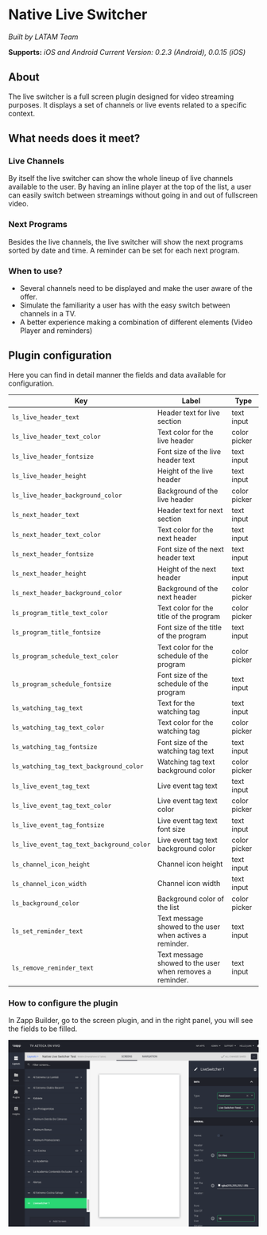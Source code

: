 # Native Live Switcher

*Built by LATAM Team*

**Supports:** *iOS and Android*
*Current Version: 0.2.3 (Android), 0.0.15 (iOS)*

## About
The live switcher is a full screen plugin designed for video streaming purposes. It displays a set of channels or live events related to a specific context.

## What needs does it meet?
### Live Channels
By itself the live switcher can show the whole lineup of live channels available to the user. By having an inline player at the top of the list, a user can easily switch between streamings without going in and out of fullscreen video.

### Next Programs
Besides the live channels, the live switcher will show the next programs sorted by date and time. A reminder can be set for each next program.

### When to use?
- Several channels need to be displayed and make the user aware of the offer.
- Simulate the familiarity a user has with the easy switch between channels in a TV.
- A better experience making a combination of different elements (Video Player and reminders)

## Plugin configuration
Here you can find in detail manner the fields and data available for configuration.

| Key | Label | Type |
| --- | --- | --- |
| `ls_live_header_text` | Header text for live section | text input |
| `ls_live_header_text_color` | Text color for the live header | color picker |
| `ls_live_header_fontsize` | Font size of the live header text | text input |
| `ls_live_header_height` | Height of the live header | text input |
| `ls_live_header_background_color` | Background of the live header | color picker |
| `ls_next_header_text` | Header text for next section | text input |
| `ls_next_header_text_color` | Text color for the next header | text input |
| `ls_next_header_fontsize` | Font size of the next header text | text input |
| `ls_next_header_height` | Height of the next header | text input |
| `ls_next_header_background_color` | Background of the next header | color picker |
| `ls_program_title_text_color` | Text color for the title of the program | color picker |
| `ls_program_title_fontsize` | Font size of the title of the program | text input |
| `ls_program_schedule_text_color` | Text color for the schedule of the program | color picker |
| `ls_program_schedule_fontsize` | Font size of the schedule of the program | text input |
| `ls_watching_tag_text` | Text for the watching tag | text input |
| `ls_watching_tag_text_color` | Text color for the watching tag | color picker |
| `ls_watching_tag_fontsize` | Font size of the watching tag text | text input |
| `ls_watching_tag_text_background_color` | Watching tag text background color | color picker |
| `ls_live_event_tag_text` | Live event tag text | text input |
| `ls_live_event_tag_text_color` | Live event tag text color | color picker |
| `ls_live_event_tag_fontsize` | Live event tag text font size | text input |
| `ls_live_event_tag_text_background_color` | Live event tag text background color | color picker |
| `ls_channel_icon_height` | Channel icon height | text input |
| `ls_channel_icon_width` | Channel icon width | text input |
| `ls_background_color` | Background color of the list | color picker |
| `ls_set_reminder_text` | Text message showed to the user when actives a reminder. | text input |
| `ls_remove_reminder_text` | Text message showed to the user when removes a reminder. | text input |

### How to configure the plugin
In Zapp Builder, go to the screen plugin, and in the right panel, you will see the fields to be filled.

![Live switcher configuration](media/config.png)